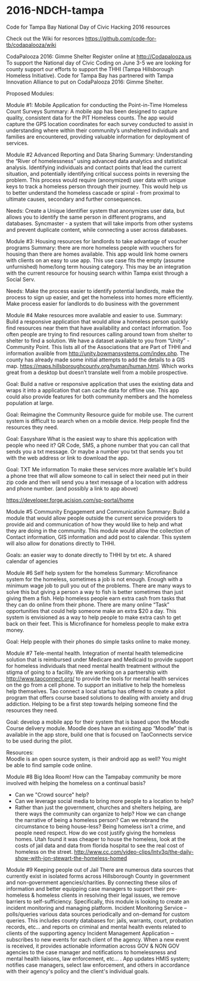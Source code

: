 # 2016-NDCH-tampa
Code for Tampa Bay National Day of Civic Hacking 2016 resources

Check out the Wiki for resorces
https://github.com/code-for-tb/codapalooza/wiki

CodaPalooza 2016: Gimme Shelter 
Register online at  http://Codapalooza.us
To support the National day of Civic Coding on June 3-5 we are looking for county support our efforts to support the THHI (Tampa Hillsborough Homeless Initiative). Code for Tampa Bay has partnered with Tampa Innovation Alliance to put on CodaPalooza 2016: Gimme Shelter.  

Proposed Modules:

Module #1: Mobile Application for conducting the Point-in-Time Homeless Count Surveys
Summary: A mobile app has been designed to capture quality, consistent data for the PIT Homeless counts. The app would capture the GPS location coordinates for each survey conducted to assist in understanding where within their community’s unsheltered individuals and families are encountered, providing valuable information for deployment of services. 

Module #2 Advanced Reporting and Data Sharing
Summary: Understanding the “River of homelessness” using advanced data analytics and statistical analysis. Identifying individuals and contact points that lead the current situation, and potentially identifying critical success points in reversing the problem.  This process would require (anonymized) user data with unique keys to track a homeless person through their journey. This would help us to better understand the homeless cascade or spiral - from proximal to ultimate causes, secondary and further consequences.


Needs:
Create a Unique Identifier system that anonymizes user data, but allows you to identify the same person in different programs, and databases. 
Syncmaster - a system that will take imports from other systems and prevent duplicate content, while connecting a user across databases.

Module #3: Housing resources for landlords to take advantage of voucher programs
Summary: there are more homeless people with vouchers for housing than there are homes available.  This app would link home owners with clients on an easy to use app. This use case fits the empty (assume unfurnished) home/long term housing category. This may be an integration with the current resource for housing search within Tampa exist through a Social Serv.



Needs: 
Make the process easier to identify potential landlords, make the process to sign up easier, and get the homeless into homes more efficiently. 
Make process easier for landlords to do business with the government

Module #4 Make resources more available and easier to use. 
Summary: Build a responsive application that would allow a homeless person quickly find resources near them that have availability and contact information. Too often people are trying to find resources calling around town from shelter to shelter to find a solution. We have a dataset available to you from “Unity” - Community Point. This lists all of the Associations that are Part of THHI and information avalible from http://unity.bowmansystems.com/index.php. The county has already made some initial attempts to add the details to a GIS map. https://maps.hillsboroughcounty.org/human/human.html. Which works great from a desktop but doesn’t translate well from a mobile prospective. 

Goal: Build a native or responsive application that uses the existing data and wraps it into a application that can cache data for offline use. This app could also provide features for both community members and the homeless population at large. 

Goal: Reimagine the Community Resource guide for mobile use. The current system is difficult to search when on a mobile device. Help people find the resources they need. 

Goal: Easyshare 
What is the easiest way to share this application with people who need it? QR Code, SMS, a phone number that you can call that sends you a txt message. Or maybe a number you txt that sends you txt with the web address or link to download the app. 

Goal: TXT Me information
To make these services more available let's build a phone tree that will allow someone to call in select their need put in their zip code and then will send you a text message of a location with address and phone number. (and possibly a link to app above)

https://developer.forge.acision.com/sp-portal/home

Module #5 Community Engagement and Communication
Summary: Build a module that would allow people outside the current service providers to provide aid and communication of how they would like to help and what they are doing in the community. This module would allow the collection of Contact information, GIS information and add post to calendar. This system will also allow for donations directly to THHI. 

Goals: 
an easier way to donate directly to THHI by txt etc.
A shared calendar of agencies



Module #6 Self help system for the homeless
Summary: Microfinance system for the homeless, sometimes a job is not enough. Enough with a minimum wage job to pull you out of the problems. There are many ways to solve this but giving a person a way to fish is better sometimes than just giving them a fish. Help homeless people earn extra cash from tasks that they can do online from their phone. There are many online “Task” opportunities that could help someone make an extra $20 a day. This system is envisioned as a way to help people to make extra cash to get back on their feet. This is Microfinance for homeless people to make extra money. 

Goal: Help people with their phones do simple tasks online to make money.

Module #7 Tele-mental health. 
Integration of mental health telemedicine solution that is reimbursed under Medicare and Medicaid to provide support for homeless individuals that need mental health treatment without the stigma of going to a facility. We are working on a partnership with http://www.taoconnect.org/ to provide the tools for mental health services on the go from a cell phone. To support an initiative to help the homeless help themselves. Tao connect a local startup has offered to create a pilot program that offers course based solutions to dealing with anxiety and drug addiction. Helping to be a first step towards helping someone find the resources they need. 

Goal: develop a mobile app for their system that is based upon the Moodle Course delivery module. Moodle does have an existing app “Moodle” that is available in the app store, build one that is focused on TaoConnects service to be used during the pilot. 

Resources:  
Moodle is an open source system, is their android app as well? You might be able to find sample code online. 

Module #8 Big Idea Room!
How can the Tampabay community be more involved with helping the homeless on a continual basis?
- Can we "Crowd source" help?  
- Can we leverage social media to bring more people to a location to help?  
- Rather than just the government, churches and shelters helping, are there ways the community can organize to help?
How we can change the narrative of being a homeless person?
Can we rebrand the circumstance to being house-less?
Being homeless isn’t a crime, and people need respect. 
How do we cost justify giving the homeless homes.
Utah found it was cheaper to house the homeless, look at the costs of jail data and data from florida hospital to see the real cost of homeless on the street. 
http://www.cc.com/video-clips/lntv3q/the-daily-show-with-jon-stewart-the-homeless-homed


Module #9 Keeping people out of Jail
There are numerous data sources that currently exist in isolated forms across Hillsborough County in government and non-government agencies/charities.  By connecting these silos of information and better equipping case managers to support their pre-homeless & homeless clients in resolving their legal issues, we remove barriers to self-sufficiency.  Specifically, this module is looking to create an incident monitoring and managing platform.
Incident Monitoring Service – polls/queries various data sources periodically and on-demand for custom queries.  This includes county databases for: jails, warrants, court, probation records, etc... and reports on criminal and mental health events related to clients of the supporting agency
Incident Management Application – subscribes to new events for each client of the agency.  When a new event is received, it provides actionable information across GOV & NON GOV agencies to the case manager and notifications to  homelessness and mental health liaisons, law enforcement, etc... .
App updates HMIS system; notifies case managers, select law enforcement, and others in accordance with their agency's policy and the client's individual goals.











